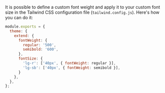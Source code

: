 It is possible to define a custom font weight and apply it to your custom font size in the Tailwind CSS configuration file (`tailwind.config.js`).
Here's how you can do it:

```js
module.exports = {
  theme: {
    extend: {
      fontWeight: {
        regular: '500', 
        semibold: '600',
      },
      fontSize: {
        'lg-r': ['40px', { fontWeight: regular }], 
	    'lg-sb': ['40px', { fontWeight: semibold }],
	  }
    },
  },
};

```
